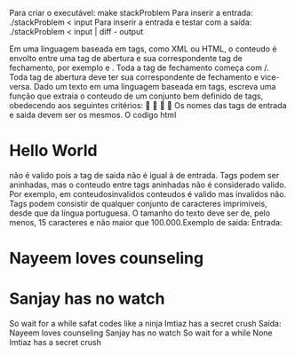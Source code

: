 Para criar o executável: make stackProblem
Para inserir a entrada: ./stackProblem < input
Para inserir a entrada e testar com a saída: ./stackProblem < input | diff - output 

Em uma linguagem baseada em tags, como XML ou HTML, o conteudo é envolto entre uma tag de
abertura e sua correspondente tag de fechamento, por exemplo <tag> e </tag>. Toda a tag de
fechamento começa com /. Toda tag de abertura deve ter sua correspondente de fechamento e vice-
versa.
Dado um texto em uma linguagem baseada em tags, escreva uma função que extraia o conteudo de
um conjunto bem definido de tags, obedecendo aos seguintes critérios:




Os nomes das tags de entrada e saida devem ser os mesmos. O codigo html <h1>Hello
World</h2> não é valido pois a tag de saida não é igual à de entrada.
Tags podem ser aninhadas, mas o conteudo entre tags aninhadas não é considerado valido.
Por exemplo, em <a>conteudos</a>invalidos</h1> conteudos é valido mas invalidos não.
Tags podem consistir de qualquer conjunto de caracteres imprimiveis, desde que da língua
portuguesa.
O tamanho do texto deve ser de, pelo menos, 15 caracteres e não maior que 100.000.Exemplo de saida:
Entrada:
<h1>Nayeem loves counseling</h1>
<h1><h1>Sanjay has no watch</h1></h1><par>So wait for a while</par>
<Amee>safat codes like a ninja</amee>
<SA premium>Imtiaz has a secret crush</SA premium>
Saída:
Nayeem loves counseling
Sanjay has no watch
So wait for a while
None
Imtiaz has a secret crush